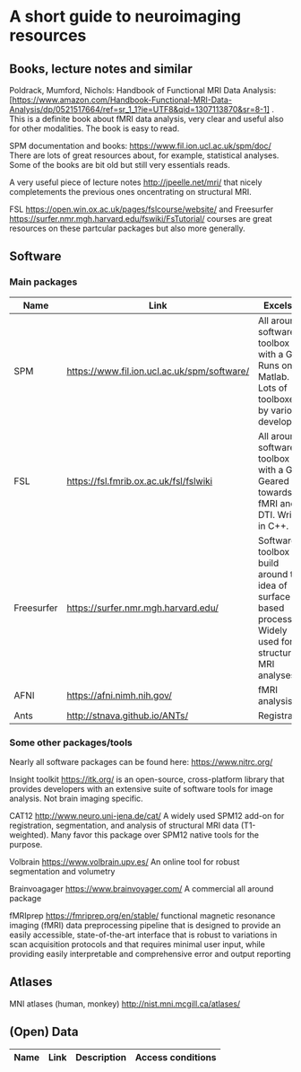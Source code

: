 # A short guide to neuroimaging resources

## Books, lecture notes and similar

Poldrack, Mumford, Nichols: Handbook of Functional MRI Data Analysis: [https://www.amazon.com/Handbook-Functional-MRI-Data-Analysis/dp/0521517664/ref=sr_1_1?ie=UTF8&qid=1307113870&sr=8-1] . This is a definite book about fMRI data analysis, very clear and useful also for other modalities. The book is easy to read.  

SPM documentation and books: https://www.fil.ion.ucl.ac.uk/spm/doc/ There are lots of great resources about, for example, statistical analyses. Some of the books are bit old but still very essentials reads.   

A very useful piece of lecture notes http://jpeelle.net/mri/ that nicely completements the previous ones oncentrating on structural MRI. 

FSL https://open.win.ox.ac.uk/pages/fslcourse/website/ and Freesurfer https://surfer.nmr.mgh.harvard.edu/fswiki/FsTutorial/ courses are great resources on these partcular packages but also more generally. 

## Software

### Main packages

| Name         | Link                                         | Excels at | License | Limitations |
|--------------|----------------------------------------------|-----------|---------|-------------|
| SPM          | https://www.fil.ion.ucl.ac.uk/spm/software/  | All around software toolbox with a GUI. Runs on top Matlab. Lots of toolboxes by various developers          | GNU GPL (open source, copyleft)        | Runs on top of Matlab    |
| FSL          | https://fsl.fmrib.ox.ac.uk/fsl/fslwiki       | All around software toolbox with a GUI. Geared towards fMRI and DTI. Written in C++.           |        Free for academic use, not free for commercial use https://fsl.fmrib.ox.ac.uk/fsl/fslwiki/Licence |  Licence           |
| Freesurfer   | https://surfer.nmr.mgh.harvard.edu/          | Software toolbox build around the idea of surface based processing. Widely used for structural MRI analyses          | Open source (miscellanous licence)   |             |
| AFNI         | https://afni.nimh.nih.gov/                   | fMRI analysis          |  GNU GPL (open source, copyleft)      |             |
| Ants         | http://stnava.github.io/ANTs/                | Registration          |  Open soure       |             |

### Some other packages/tools

Nearly all software packages can be found here: https://www.nitrc.org/

Insight toolkit https://itk.org/  is an open-source, cross-platform library that provides developers with an extensive suite of software tools for image analysis. Not brain imaging specific. 

CAT12 http://www.neuro.uni-jena.de/cat/ A widely used SPM12 add-on for registration, segmentation, and analysis of structural MRI data (T1-weighted). Many favor this package over SPM12 native tools for the purpose.    

Volbrain https://www.volbrain.upv.es/ An online tool for robust segmentation and volumetry
 
Brainvoagager https://www.brainvoyager.com/ A commercial all around package

fMRIprep https://fmriprep.org/en/stable/ functional magnetic resonance imaging (fMRI) data preprocessing pipeline that is designed to provide an easily accessible, state-of-the-art interface that is robust to variations in scan acquisition protocols and that requires minimal user input, while providing easily interpretable and comprehensive error and output reporting


## Atlases
MNI atlases (human, monkey) http://nist.mni.mcgill.ca/atlases/

## (Open) Data

| Name       |     Link | Description             |      Access conditions |
|------------|----------|------------------------ |------------------------|
